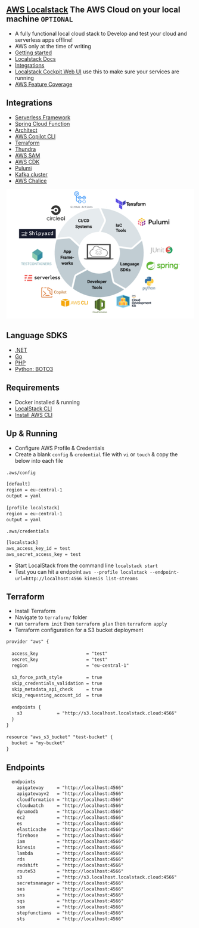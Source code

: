 ## [AWS Localstack](https://localstack.cloud/) The AWS Cloud on your local machine `OPTIONAL`
- A fully functional local cloud stack to Develop and test your cloud and serverless apps offline!
- AWS only at the time of writing
- [Getting started](https://docs.localstack.cloud/get-started/)
- [Localstack Docs](https://docs.localstack.cloud/overview/)
- [Integrations](https://docs.localstack.cloud/integrations/)
- [Localstack Cockpit Web UI](https://localstack.cloud/products/cockpit/) use this to make sure your services are running
- [AWS Feature Coverage](https://docs.localstack.cloud/aws/feature-coverage/)

## Integrations
- [Serverless Framework](https://docs.localstack.cloud/integrations/serverless-framework/)
- [Spring Cloud Function](https://docs.localstack.cloud/integrations/spring-cloud-function/)
- [Architect](https://docs.localstack.cloud/integrations/architect/)
- [AWS Copilot CLI](https://docs.localstack.cloud/integrations/copilot/)
- [Terraform](https://docs.localstack.cloud/integrations/terraform/)
- [Thundra](https://docs.localstack.cloud/integrations/thundra/)
- [AWS SAM](https://docs.localstack.cloud/integrations/aws-sam/)
- [AWS CDK](https://docs.localstack.cloud/integrations/aws-cdk/)
- [Pulumi](https://docs.localstack.cloud/integrations/pulumi/)
- [Kafka cluster](https://docs.localstack.cloud/integrations/kafka/)
- [AWS Chalice](https://docs.localstack.cloud/integrations/chalice/)

![integrations overview!](images/localstack/integrations-overview.png)

## Language SDKS

- [.NET](https://docs.localstack.cloud/integrations/sdks/dotnet/)
- [Go](https://docs.localstack.cloud/integrations/sdks/go/)
- [PHP](https://docs.localstack.cloud/integrations/sdks/php/)
- [Python: BOTO3](https://docs.localstack.cloud/integrations/sdks/python/)

## Requirements
- Docker installed & running
- [LocalStack CLI](https://docs.localstack.cloud/get-started/#localstack-cli)
- [Install AWS CLI](https://docs.localstack.cloud/integrations/aws-cli/)

## Up & Running
- Configure AWS Profile & Credentials
- Create a blank `config` & `credential` file with `vi` or `touch` & copy the below into each file

`.aws/config`
```
[default]
region = eu-central-1
output = yaml

[profile localstack]
region = eu-central-1
output = yaml
```
`.aws/credentials`
```
[localstack]
aws_access_key_id = test
aws_secret_access_key = test
```
- Start LocalStack from the command line `localstack start`
- Test you can hit a endpoint `aws --profile localstack --endpoint-url=http://localhost:4566 kinesis list-streams`

## Terraform
- Install Terraform
- Navigate to `terraform/` folder
- run `terraform init` then `terraform plan` then `terraform apply`
- Terraform configuration for a S3 bucket deployment
```
provider "aws" {

  access_key                  = "test"
  secret_key                  = "test"
  region                      = "eu-central-1"

  s3_force_path_style         = true
  skip_credentials_validation = true
  skip_metadata_api_check     = true
  skip_requesting_account_id  = true

  endpoints {
    s3             = "http://s3.localhost.localstack.cloud:4566"
  }
}

resource "aws_s3_bucket" "test-bucket" {
  bucket = "my-bucket"
}
```

## Endpoints
```
  endpoints
    apigateway     = "http://localhost:4566"
    apigatewayv2   = "http://localhost:4566"
    cloudformation = "http://localhost:4566"
    cloudwatch     = "http://localhost:4566"
    dynamodb       = "http://localhost:4566"
    ec2            = "http://localhost:4566"
    es             = "http://localhost:4566"
    elasticache    = "http://localhost:4566"
    firehose       = "http://localhost:4566"
    iam            = "http://localhost:4566"
    kinesis        = "http://localhost:4566"
    lambda         = "http://localhost:4566"
    rds            = "http://localhost:4566"
    redshift       = "http://localhost:4566"
    route53        = "http://localhost:4566"
    s3             = "http://s3.localhost.localstack.cloud:4566"
    secretsmanager = "http://localhost:4566"
    ses            = "http://localhost:4566"
    sns            = "http://localhost:4566"
    sqs            = "http://localhost:4566"
    ssm            = "http://localhost:4566"
    stepfunctions  = "http://localhost:4566"
    sts            = "http://localhost:4566"
```
